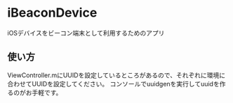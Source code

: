 # iBeaconDevice
iOSデバイスをビーコン端末として利用するためのアプリ

 ## 使い方

 ViewController.mにUUIDを設定しているところがあるので、それぞれに環境に合わせてUUIDを設定してください。
 コンソールでuuidgenを実行してuuidを作るのがお手軽です。
